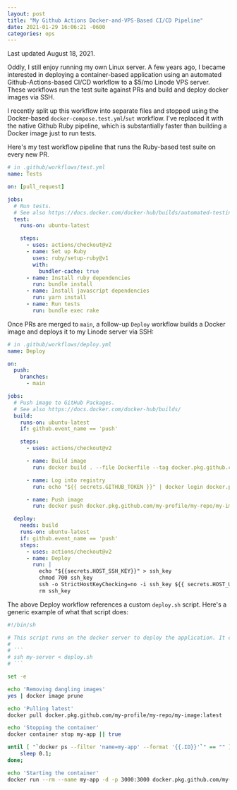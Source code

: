 ```yaml
---
layout: post
title: "My Github Actions Docker-and-VPS-Based CI/CD Pipeline"
date: 2021-01-29 16:06:21 -0600
categories: ops
---
```


Last updated August 18, 2021.

Oddly, I still enjoy running my own Linux server. A few years ago, I became interested in deploying a container-based application using an automated Github-Actions-based CI/CD workflow to a $5/mo Linode VPS server. These workflows run the test suite against PRs and build and deploy docker images via SSH.

I recently split up this workflow into separate files and stopped using the Docker-based `docker-compose.test.yml`/`sut` workflow. I've replaced it with the native Github Ruby pipeline, which is substantially faster than building a Docker image just to run tests.

Here's my test workflow pipeline that runs the Ruby-based test suite on every new PR.

```yml
# in .github/workflows/test.yml
name: Tests

on: [pull_request]

jobs:
  # Run tests.
  # See also https://docs.docker.com/docker-hub/builds/automated-testing/
  test:
    runs-on: ubuntu-latest

    steps:
      - uses: actions/checkout@v2
      - name: Set up Ruby
        uses: ruby/setup-ruby@v1
        with:
          bundler-cache: true
      - name: Install ruby dependencies
        run: bundle install
      - name: Install javascript dependencies
        run: yarn install
      - name: Run tests
        run: bundle exec rake
```

Once PRs are merged to `main`, a follow-up `Deploy` workflow builds a Docker image and deploys it to my Linode server via SSH:

```yml
# in .github/workflows/deploy.yml
name: Deploy

on:
  push:
    branches:
      - main

jobs:
  # Push image to GitHub Packages.
  # See also https://docs.docker.com/docker-hub/builds/
  build:
    runs-on: ubuntu-latest
    if: github.event_name == 'push'

    steps:
      - uses: actions/checkout@v2

      - name: Build image
        run: docker build . --file Dockerfile --tag docker.pkg.github.com/my-profile/my-repo/my-image:latest

      - name: Log into registry
        run: echo "${{ secrets.GITHUB_TOKEN }}" | docker login docker.pkg.github.com -u ${{ github.actor }} --password-stdin

      - name: Push image
        run: docker push docker.pkg.github.com/my-profile/my-repo/my-image:latest

  deploy:
    needs: build
    runs-on: ubuntu-latest
    if: github.event_name == 'push'
    steps:
      - uses: actions/checkout@v2
      - name: Deploy
        run: |
          echo "${{secrets.HOST_SSH_KEY}}" > ssh_key
          chmod 700 ssh_key
          ssh -o StrictHostKeyChecking=no -i ssh_key ${{ secrets.HOST_USERNAME }}@${{ secrets.HOST_HOSTNAME }} "sh -s" < deploy.sh
          rm ssh_key
```

The above Deploy workflow references a custom `deploy.sh` script. Here's a generic example of what that script does:

```sh
#!/bin/sh

# This script runs on the docker server to deploy the application. It can be kicked off locally via:
#
# ```
# ssh my-server < deploy.sh
# ```

set -e

echo 'Removing dangling images'
yes | docker image prune

echo 'Pulling latest'
docker pull docker.pkg.github.com/my-profile/my-repo/my-image:latest

echo 'Stopping the container'
docker container stop my-app || true

until [ "`docker ps --filter 'name=my-app' --format '{{.ID}}'`" == "" ]; do
	sleep 0.1;
done;

echo 'Starting the container'
docker run --rm --name my-app -d -p 3000:3000 docker.pkg.github.com/my-profile/my-repo/my-image:latest startup.sh
```
